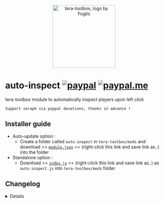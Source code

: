 <p align="center">
<a href="https://discord.gg/dUNDDtw">
<img src="https://github.com/seraphinush-gaming/pastebin/blob/master/logo_ttb_trans.png?raw=true" width="200" height="200" alt="tera-toolbox, logo by Foglio" />
</a>
</p>

# auto-inspect [![paypal](https://img.shields.io/badge/paypal-donate-333333.svg?colorA=253B80&colorB=333333)](https://www.paypal.com/cgi-bin/webscr?cmd=_s-xclick&hosted_button_id=B7QQJZV9L5P2J&source=url) [![paypal.me](https://img.shields.io/badge/paypal.me-donate-333333.svg?colorA=169BD7&colorB=333333)](https://www.paypal.me/seraphinush)
tera-toolbox module to automatically inspect players upon left click
```
Support seraph via paypal donations, thanks in advance !
```

## Installer guide
- Auto-update option :
  - Create a folder called `auto-inspect` in `tera-toolbox/mods` and download >> [`module.json`](https://raw.githubusercontent.com/seraphinush-gaming/auto-inspect/master/module.json) << (right-click this link and save link as..) into the folder
- Standalone option :
  - Download >> [`index.js`](https://raw.githubusercontent.com/seraphinush-gaming/auto-inspect/master/index.js) << (right-click this link and save link as..) as `auto-inspect.js` into `tera-toolbox/mods` folder

## Changelog
<details>
  
    1.04
    - Updated to latest tera-toolbox settings
    1.03
    - Updated to `mod`
    1.01
    - Added auto-update support
    1.00
    - Initial commit

</details>



